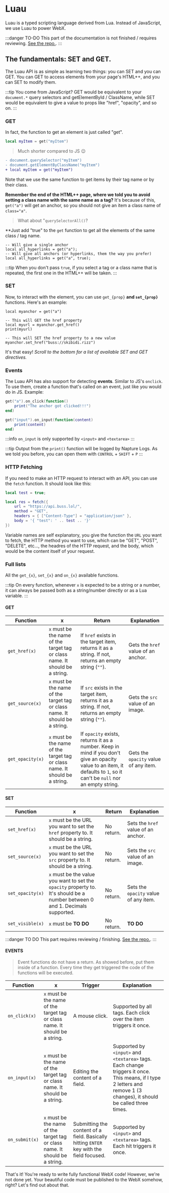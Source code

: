 # Luau

Luau is a typed scripting language derived from Lua. Instead of JavaScript, we use Luau to power WebX.

:::danger TO-DO
This part of the documentation is not finished / requires reviewing. [See the repo.](https://github.com/face-hh/webx/blob/main/docs/).
:::

## The fundamentals: SET and GET.

The Luau API is as simple as learning two things: you can SET and you can GET. You can GET to access elements from your page's HTML++, and you can SET to modify them.

:::tip You come from JavaScript?
GET would be equivalent to your `document.*` query selectors and getElementById / ClassName, while SET would be equivalent to give a value to props like "href", "opacity", and so on.
:::

### GET

In fact, the function to get an element is just called "get".
```lua
local myItem = get("myItem")
```
> Much shorter compared to JS :wink:

```diff
- document.querySelector("myItem")
- document.getElementByClassName("myItem")
+ local myItem = get("myItem")
```

Note that we use the same function to get items by their tag name or by their class.

**Remember the end of the HTML++ page, where we told you to avoid setting a class name with the same name as a tag?** It's because of this, `get("a")` will get an anchor, so you should not give an item a class name of `class="a"`.

> What about "`querySelectorAll()`?

**Just add "true" to the `get` function to get all the elements of the same class / tag name.
```lua{4}
-- Will give a single anchor
local all_hyperlinks = get("a");
-- Will give all anchors (or hyperlinks, them the way you prefer)
local all_hyperlinks = get("a", true);
```

:::tip
When you don't pass `true`, if you select a tag or a class name that is repeated, the first one in the HTML++ will be taken.
:::

### SET

Now, to interact with the element, you can use `get_{prop}` **and `set_{prop}`** functions. Here's an example:

```lua{4,8}
local myanchor = get("a")

-- This will GET the href property
local myurl = myanchor.get_href()
print(myurl)

-- This will SET the href property to a new value
myanchor.set_href("buss://skibidi.rizz")
```

It's that easy! *Scroll to the bottom for a list of available SET and GET directives.*

### Events

The Luau API has also support for detecting **events**. Similar to JS's `onclick`. To use them, create a function that's called on an event, just like you would do in JS. Example:

```lua
get("a").on_click(function()
    print("The anchor got clicked!!!")
end)

get("input").on_input(function(content)
    print(content)
end)
```

:::info
`on_input` is only supported by `<input>` and `<textarea>`
:::

:::tip
Output from the `print()` function will be logged by Napture Logs. As we told you before, you can open them with `CONTROL` + `SHIFT` + `P`
:::

### HTTP Fetching

If you need to make an HTTP request to interact with an API, you can use the `fetch` function. It should look like this:

```lua
local test = true;

local res = fetch({
    url = "https://api.buss.lol/",
    method = "GET",
    headers = { ["Content-Type"] = "application/json" },
    body = '{ "test": ' .. test .. '}'
})
```
Variable names are self explanatory, you give the function the `URL` you want to fetch, the HTTP method you want to use, which can be "GET", "POST", "DELETE", etc..., the headres of the HTTP request, and the body, which would be the content itself of your request.

### Full lists
All the `get_{x}`, `set_{x}` and `on_{x}` available functions.

:::tip
On every function, whenever `x` is expected to be a string or a number, it can always be passed both as a string/number directly or as a Lua variable.
:::

#### GET
| Function | x | Return | Explanation |
| -------- | - | ------ | ----------- |
| `get_href(x)` | `x` must be the name of the target tag or class name. It should be a string. | If `href` exists in the target item, returns it as a string. If not, returns an empty string (`""`). | Gets the `href` value of an anchor. |
| `get_source(x)` | `x` must be the name of the target tag or class name. It should be a string. | If `src` exists in the target item, returns it as a string. If not, returns an empty string (`""`). | Gets the `src` value of an image. |
| `get_opacity(x)` | `x` must be the name of the target tag or class name. It should be a string. | If `opacity` exists, returns it as a number. Keep in mind if you don't give an opacity value to an item, it defaults to `1`, so it can't be `null` nor an empty string. | Gets the `opacity` value of any item. |

#### SET
| Function | x | Return | Explanation |
| -------- | - | ------ | ----------- |
| `set_href(x)` | `x` must be the URL you want to set the `href` property to. It should be a string. | No return. | Sets the `href` value of an anchor. |
| `set_source(x)` | `x` must be the URL you want to set the `src` property to. It should be a string. | No return. | Sets the `src` value of an image. |
| `set_opacity(x)` | `x` must be the value you want to set the `opacity` property to. It's should be a number between 0 and 1. Decimals supported. | No return. | Sets the `opacity` value of any item. |
| `set_visible(x)` | `x` must be **TO DO** | No return. | **TO DO** |

:::danger TO DO
This part requires reviewing / finishing. [See the repo.](https://github.com/face-hh/webx/blob/main/docs/).
:::

#### EVENTS
> Event functions do not have a return. As showed before, put them inside of a function. Every time they get triggered the code of the functions will be executed.

| Function | x | Trigger | Explanation |
| -------- | - | ------- | ----------- |
| `on_click(x)` | `x` must be the name of the target tag or class name. It should be a string. | A mouse click. | Supported by all tags. Each click over the item triggers it once. |
| `on_input(x)` | `x` must be the name of the target tag or class name. It should be a string. | Editing the content of a field. | Supported by `<input>` and `<textarea>` tags. Each change triggers it once. This means, if I type 2 letters and remove 1 (3 changes), it should be called three times. |
| `on_submit(x)` | `x` must be the name of the target tag or class name. It should be a string. | Submitting the content of a field. Basically hitting `ENTER` key with the field focused. | Supported by `<input>` and `<textarea>` tags. Each hit triggers it once. |

That's it! You're ready to write fully functional WebX code! However, we're not done yet. Your beautiful code must be published to the WebX somehow, right? Let's find out about that.